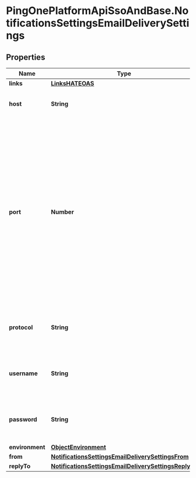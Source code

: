 # PingOnePlatformApiSsoAndBase.NotificationsSettingsEmailDeliverySettings

## Properties

Name | Type | Description | Notes
------------ | ------------- | ------------- | -------------
**links** | [**LinksHATEOAS**](LinksHATEOAS.md) |  | [optional] 
**host** | **String** | A string that specifies the organization&#39;s SMTP server. | [optional] 
**port** | **Number** | An integer that specifies the port used by the organization&#39;s SMTP server to send emails (default &#x60;465&#x60;). Note that the protocol used depends upon the port specified. If you specify port &#x60;25&#x60;, &#x60;587&#x60;, or &#x60;2525&#x60;, SMTP with &#x60;STARTTLS&#x60; is used. Otherwise, &#x60;SMTPS&#x60; is used. | [optional] [default to 465]
**protocol** | **String** | A string that specifies the organization&#39;s SMTP server&#39;s protocol. | [optional] [readonly] 
**username** | **String** | A string that specifies the organization&#39;s SMTP server&#39;s username. | [optional] 
**password** | **String** | A string that specifies the organization&#39;s SMTP server&#39;s password. | [optional] 
**environment** | [**ObjectEnvironment**](ObjectEnvironment.md) |  | [optional] 
**from** | [**NotificationsSettingsEmailDeliverySettingsFrom**](NotificationsSettingsEmailDeliverySettingsFrom.md) |  | [optional] 
**replyTo** | [**NotificationsSettingsEmailDeliverySettingsReplyTo**](NotificationsSettingsEmailDeliverySettingsReplyTo.md) |  | [optional] 


